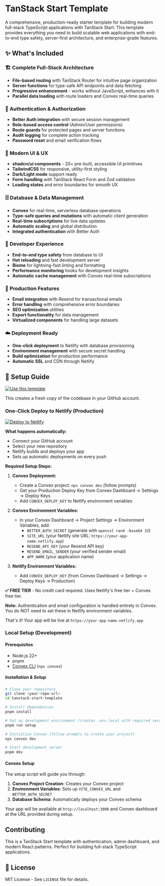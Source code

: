 # TanStack Start Template

A comprehensive, production-ready starter template for building modern full-stack TypeScript applications with TanStack Start. This template provides everything you need to build scalable web applications with end-to-end type safety, server-first architecture, and enterprise-grade features.

## ✨ What's Included

### 🏗️ **Complete Full-Stack Architecture**

- **File-based routing** with TanStack Router for intuitive page organization
- **Server functions** for type-safe API endpoints and data fetching
- **Progressive enhancement** - works without JavaScript, enhances with it
- **Parallel data loading** with route loaders and Convex real-time queries

### 🔐 **Authentication & Authorization**

- **Better Auth integration** with secure session management
- **Role-based access control** (Admin/User permissions)
- **Route guards** for protected pages and server functions
- **Audit logging** for complete action tracking
- **Password reset** and email verification flows

### 🎨 **Modern UI & UX**

- **shadcn/ui components** - 20+ pre-built, accessible UI primitives
- **TailwindCSS** for responsive, utility-first styling
- **Dark/Light mode** support ready
- **Form handling** with TanStack React Form and Zod validation
- **Loading states** and error boundaries for smooth UX

### 🗄️ **Database & Data Management**

- **Convex** for real-time, serverless database operations
- **Type-safe queries and mutations** with automatic client generation
- **Real-time subscriptions** for live data updates
- **Automatic scaling** and global distribution
- **Integrated authentication** with Better Auth

### 🚀 **Developer Experience**

- **End-to-end type safety** from database to UI
- **Hot reloading** and fast development server
- **Biome** for lightning-fast linting and formatting
- **Performance monitoring** hooks for development insights
- **Automatic cache management** with Convex real-time subscriptions

### 📧 **Production Features**

- **Email integration** with Resend for transactional emails
- **Error handling** with comprehensive error boundaries
- **SEO optimization** utilities
- **Export functionality** for data management
- **Virtualized components** for handling large datasets

### ☁️ **Deployment Ready**

- **One-click deployment** to Netlify with database provisioning
- **Environment management** with secure secret handling
- **Build optimization** for production performance
- **Automatic SSL** and CDN through Netlify

## 🚀 Setup Guide

[![Use this template](https://img.shields.io/badge/Use%20this%20template-2ea44f?style=for-the-badge&logo=github)](https://github.com/dyeoman2/tanstack-start-template/generate)

This creates a fresh copy of the codebase in your GitHub account.

### One-Click Deploy to Netlify (Production)

[![Deploy to Netlify](https://www.netlify.com/img/deploy/button.svg)](https://app.netlify.com/start)

**What happens automatically:**

- Connect your GitHub account
- Select your new repository
- Netlify builds and deploys your app
- Sets up automatic deployments on every push

**Required Setup Steps:**

1. **Convex Deployment:**
   - Create a Convex project: `npx convex dev` (follow prompts)
   - Get your Production Deploy Key from Convex Dashboard → Settings → Deploy Keys
   - Add `CONVEX_DEPLOY_KEY` to Netlify environment variables

2. **Convex Environment Variables:**
   - In your Convex Dashboard → Project Settings → Environment Variables, add:
     - `BETTER_AUTH_SECRET` (generate with `openssl rand -base64 32`)
     - `SITE_URL` (your Netlify site URL: `https://your-app-name.netlify.app`)
     - `RESEND_API_KEY` (your Resend API key)
     - `RESEND_EMAIL_SENDER` (your verified sender email)
     - `APP_NAME` (your application name)

3. **Netlify Environment Variables:**
   - Add `CONVEX_DEPLOY_KEY` (from Convex Dashboard → Settings → Deploy Keys → Production)

**✅ FREE TIER** - No credit card required. Uses Netlify's free tier + Convex free tier.

**Note:** Authentication and email configuration is handled entirely in Convex. You do NOT need to set these in Netlify environment variables.

That's it! Your app will be live at `https://your-app-name.netlify.app`

### Local Setup (Development)

#### Prerequisites

- Node.js 22+
- pnpm
- [Convex CLI](https://docs.convex.dev/quickstart) (`npx convex`)

##### Installation & Setup

```bash
# Clone your repository
git clone <your-repo-url>
cd tanstack-start-template

# Install dependencies
pnpm install

# Set up development environment (creates .env.local with required secrets)
pnpm run setup

# Initialize Convex (follow prompts to create your project)
npx convex dev

# Start development server
pnpm dev
```

#### Convex Setup

The setup script will guide you through:

1. **Convex Project Creation**: Creates your Convex project
2. **Environment Variables**: Sets up `VITE_CONVEX_URL` and `BETTER_AUTH_SECRET`
3. **Database Schema**: Automatically deploys your Convex schema

Your app will be available at `http://localhost:3000` and Convex dashboard at the URL provided during setup.

## Contributing

This is a TanStack Start template with authentication, admin dashboard, and modern React patterns. Perfect for building full-stack TypeScript applications.

## 📄 License

MIT License - See `LICENSE` file for details.
